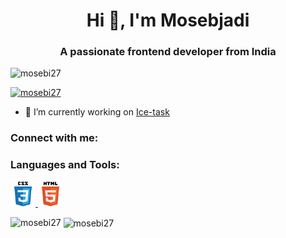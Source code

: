 <h1 align="center">Hi 👋, I'm Mosebjadi</h1>
<h3 align="center">A passionate frontend developer from India</h3>

<p align="left"> <img src="https://komarev.com/ghpvc/?username=mosebi27&label=Profile%20views&color=0e75b6&style=flat" alt="mosebi27" /> </p>

<p align="left"> <a href="https://github.com/ryo-ma/github-profile-trophy"><img src="https://github-profile-trophy.vercel.app/?username=mosebi27" alt="mosebi27" /></a> </p>

- 🔭 I’m currently working on [Ice-task](file:///C:/Users/RC_Student_lab/Documents/wede5020/learningHTML/inlineCSS.html)

<h3 align="left">Connect with me:</h3>
<p align="left">
</p>

<h3 align="left">Languages and Tools:</h3>
<p align="left"> <a href="https://www.w3schools.com/css/" target="_blank" rel="noreferrer"> <img src="https://raw.githubusercontent.com/devicons/devicon/master/icons/css3/css3-original-wordmark.svg" alt="css3" width="40" height="40"/> </a> <a href="https://www.w3.org/html/" target="_blank" rel="noreferrer"> <img src="https://raw.githubusercontent.com/devicons/devicon/master/icons/html5/html5-original-wordmark.svg" alt="html5" width="40" height="40"/> </a> </p>

<p><img align="left" src="https://github-readme-stats.vercel.app/api/top-langs?username=mosebi27&show_icons=true&locale=en&layout=compact" alt="mosebi27" /></p>

<p>&nbsp;<img align="center" src="https://github-readme-stats.vercel.app/api?username=mosebi27&show_icons=true&locale=en" alt="mosebi27" /></p>
